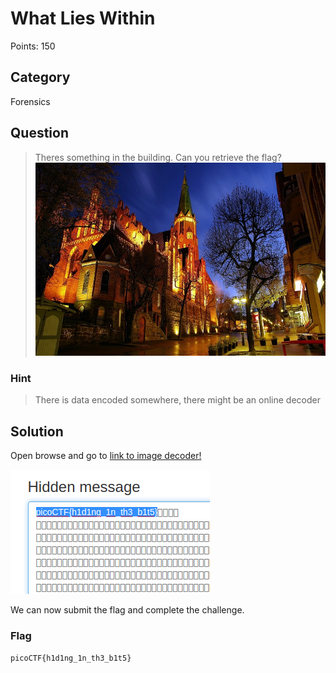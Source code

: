 # What Lies Within
Points: 150

## Category
Forensics

## Question
>Theres something in the building. Can you retrieve the flag?
![buildings file](files/buildings.png)

### Hint
>There is data encoded somewhere, there might be an online decoder

## Solution 
Open browse and go to 
[link to image decoder!](https://stylesuxx.github.io/steganography/)

![unzipped file](files/flag.png)

We can now submit the flag and complete the challenge.

### Flag
`picoCTF{h1d1ng_1n_th3_b1t5}`
